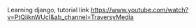  Learning django, tutorial link https://www.youtube.com/watch?v=PtQiiknWUcI&ab_channel=TraversyMedia
